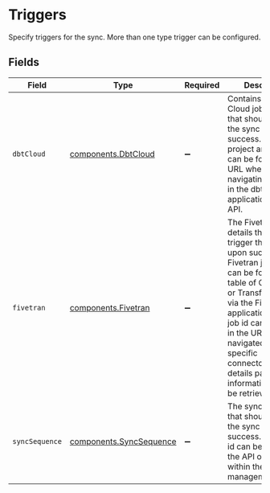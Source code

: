 # Triggers

Specify triggers for the sync. More than one type trigger can be configured.


## Fields

| Field                                                                                                                                                                                                                                                                                                                                  | Type                                                                                                                                                                                                                                                                                                                                   | Required                                                                                                                                                                                                                                                                                                                               | Description                                                                                                                                                                                                                                                                                                                            |
| -------------------------------------------------------------------------------------------------------------------------------------------------------------------------------------------------------------------------------------------------------------------------------------------------------------------------------------- | -------------------------------------------------------------------------------------------------------------------------------------------------------------------------------------------------------------------------------------------------------------------------------------------------------------------------------------- | -------------------------------------------------------------------------------------------------------------------------------------------------------------------------------------------------------------------------------------------------------------------------------------------------------------------------------------- | -------------------------------------------------------------------------------------------------------------------------------------------------------------------------------------------------------------------------------------------------------------------------------------------------------------------------------------- |
| `dbtCloud`                                                                                                                                                                                                                                                                                                                             | [components.DbtCloud](../../models/shared/dbtcloud.md)                                                                                                                                                                                                                                                                                 | :heavy_minus_sign:                                                                                                                                                                                                                                                                                                                     | Contains the dbt Cloud job details that should trigger the sync upon success. dbt Cloud project and job IDs can be found in the URL when navigating to a job in the dbt Cloud application or via API.                                                                                                                                  |
| `fivetran`                                                                                                                                                                                                                                                                                                                             | [components.Fivetran](../../models/shared/fivetran.md)                                                                                                                                                                                                                                                                                 | :heavy_minus_sign:                                                                                                                                                                                                                                                                                                                     | The Fivetran job details that should trigger the sync upon success. Fivetran job name can be found in the table of Connectors or Transformations via the Fivetran application and the job id can be found in the URL when navigated to the specific connector/transform details page. These information can also be retrieved via API. |
| `syncSequence`                                                                                                                                                                                                                                                                                                                         | [components.SyncSequence](../../models/shared/syncsequence.md)                                                                                                                                                                                                                                                                         | :heavy_minus_sign:                                                                                                                                                                                                                                                                                                                     | The sync details that should trigger the sync upon success. The sync id can be found via the API or in the URL within the Census management UI.                                                                                                                                                                                        |